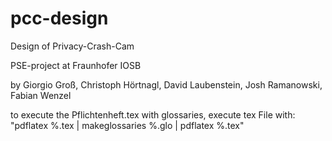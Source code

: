# pcc-design
Design of Privacy-Crash-Cam

PSE-project at Fraunhofer IOSB

by Giorgio Groß, Christoph Hörtnagl, David Laubenstein,  Josh Ramanowski,  Fabian Wenzel

to execute the Pflichtenheft.tex with glossaries, execute tex File with: "pdflatex %.tex | makeglossaries %.glo | pdflatex %.tex"
